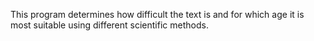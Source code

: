 This program  determines how difficult the text is and for which age it is most suitable using different scientific methods.
